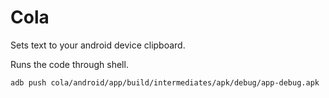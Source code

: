 # Cola

Sets text to your android device clipboard.

Runs the code through shell.

```bash
adb push cola/android/app/build/intermediates/apk/debug/app-debug.apk  /data/local/tmp/ && adb shell CLASSPATH=/data/local/tmp/app-debug.apk app_process / com.gplio.cola.Cola "https://github.com/" && adb shell input keyevent 279
```

